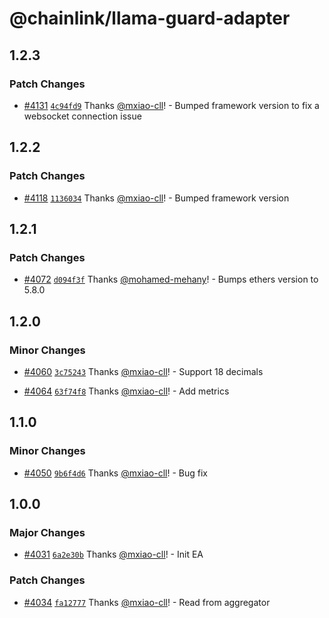 # @chainlink/llama-guard-adapter

## 1.2.3

### Patch Changes

- [#4131](https://github.com/smartcontractkit/external-adapters-js/pull/4131) [`4c94fd9`](https://github.com/smartcontractkit/external-adapters-js/commit/4c94fd916bd8b57898ae61cde0888a09fc543a6e) Thanks [@mxiao-cll](https://github.com/mxiao-cll)! - Bumped framework version to fix a websocket connection issue

## 1.2.2

### Patch Changes

- [#4118](https://github.com/smartcontractkit/external-adapters-js/pull/4118) [`1136034`](https://github.com/smartcontractkit/external-adapters-js/commit/113603435a15a9f760ba1d16c4d70822dc358b75) Thanks [@mxiao-cll](https://github.com/mxiao-cll)! - Bumped framework version

## 1.2.1

### Patch Changes

- [#4072](https://github.com/smartcontractkit/external-adapters-js/pull/4072) [`d094f3f`](https://github.com/smartcontractkit/external-adapters-js/commit/d094f3f8241bb0f6a06e3edab9bef65e5da3eb6a) Thanks [@mohamed-mehany](https://github.com/mohamed-mehany)! - Bumps ethers version to 5.8.0

## 1.2.0

### Minor Changes

- [#4060](https://github.com/smartcontractkit/external-adapters-js/pull/4060) [`3c75243`](https://github.com/smartcontractkit/external-adapters-js/commit/3c7524367fae43a07bfd0cbe12af4e66fbb6fbb9) Thanks [@mxiao-cll](https://github.com/mxiao-cll)! - Support 18 decimals

- [#4064](https://github.com/smartcontractkit/external-adapters-js/pull/4064) [`63f74f8`](https://github.com/smartcontractkit/external-adapters-js/commit/63f74f84434d4468b9656d086deef29034811bc0) Thanks [@mxiao-cll](https://github.com/mxiao-cll)! - Add metrics

## 1.1.0

### Minor Changes

- [#4050](https://github.com/smartcontractkit/external-adapters-js/pull/4050) [`9b6f4d6`](https://github.com/smartcontractkit/external-adapters-js/commit/9b6f4d680dc8b354b706bff49aa21bb9fa997caf) Thanks [@mxiao-cll](https://github.com/mxiao-cll)! - Bug fix

## 1.0.0

### Major Changes

- [#4031](https://github.com/smartcontractkit/external-adapters-js/pull/4031) [`6a2e30b`](https://github.com/smartcontractkit/external-adapters-js/commit/6a2e30b6993fd04b2e7d10392707443ee640fd2c) Thanks [@mxiao-cll](https://github.com/mxiao-cll)! - Init EA

### Patch Changes

- [#4034](https://github.com/smartcontractkit/external-adapters-js/pull/4034) [`fa12777`](https://github.com/smartcontractkit/external-adapters-js/commit/fa1277716bb1c705388a6444ff43e9cc5309163e) Thanks [@mxiao-cll](https://github.com/mxiao-cll)! - Read from aggregator
